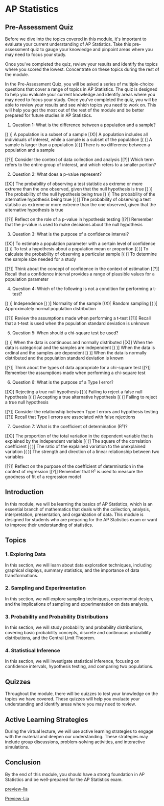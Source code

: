 <!--
author:   U. Anthony Omegbu
email:    anthonyomegbu@gmail.com
version:  0.0.1

tags:     LiaScript, education, OER

logo:     https://your-logo-url.com/logo.jpg

comment:  This document is a simple LiaScript course example.

-->

# AP Statistics

## Pre-Assessment Quiz

Before we dive into the topics covered in this module, it's important to evaluate your current understanding of AP Statistics. Take this pre-assessment quiz to gauge your knowledge and pinpoint areas where you may need to focus your study.

Once you've completed the quiz, review your results and identify the topics where you scored the lowest. Concentrate on these topics during the rest of the module.

In the Pre-Assessment Quiz, you will be asked a series of multiple-choice questions that cover a range of topics in AP Statistics. The quiz is designed to help you evaluate your current knowledge and identify areas where you may need to focus your study. Once you've completed the quiz, you will be able to review your results and see which topics you need to work on. This will help you get the most out of the rest of the module and be better prepared for future studies in AP Statistics.

1. Question 1: What is the difference between a population and a sample?

  [( )] A population is a subset of a sample
  [(X)] A population includes all individuals of interest, while a sample is a subset of the population
  [( )] A sample is larger than a population
  [( )] There is no difference between a population and a sample

  [[?]] Consider the context of data collection and analysis
  [[?]] Which term refers to the entire group of interest, and which refers to a smaller portion?

2. Question 2: What does a p-value represent?

  [(X)] The probability of observing a test statistic as extreme or more extreme than the one observed, given that the null hypothesis is true
  [( )] The probability of the null hypothesis being true
  [( )] The probability of the alternative hypothesis being true
  [( )] The probability of observing a test statistic as extreme or more extreme than the one observed, given that the alternative hypothesis is true

  [[?]] Reflect on the role of a p-value in hypothesis testing
  [[?]] Remember that the p-value is used to make decisions about the null hypothesis

3. Question 3: What is the purpose of a confidence interval?

  [(X)] To estimate a population parameter with a certain level of confidence
  [( )] To test a hypothesis about a population mean or proportion
  [( )] To calculate the probability of observing a particular sample
  [( )] To determine the sample size needed for a study

  [[?]] Think about the concept of confidence in the context of estimation
  [[?]] Recall that a confidence interval provides a range of plausible values for a population parameter

4. Question 4: Which of the following is not a condition for performing a t-test?

  [( )] Independence
  [( )] Normality of the sample
  [(X)] Random sampling
  [( )] Approximately normal population distribution

  [[?]] Review the assumptions made when performing a t-test
  [[?]] Recall that a t-test is used when the population standard deviation is unknown

5. Question 5: When should a chi-square test be used?

  [( )] When the data is continuous and normally distributed
  [(X)] When the data is categorical and the samples are independent
  [( )] When the data is ordinal and the samples are dependent
  [( )] When the data is normally distributed and the population standard deviation is known

  [[?]] Think about the types of data appropriate for a chi-square test
  [[?]] Remember the assumptions made when performing a chi-square test

6. Question 6: What is the purpose of a Type I error?

  [(X)] Rejecting a true null hypothesis
  [( )] Failing to reject a false null hypothesis
  [( )] Accepting a true alternative hypothesis
  [( )] Failing to reject a true null hypothesis

  [[?]] Consider the relationship between Type I errors and hypothesis testing
  [[?]] Recall that Type I errors are associated with false rejections

7. Question 7: What is the coefficient of determination (R²)?

  [(X)] The proportion of the total variation in the dependent variable that is explained by the independent variable
  [( )] The square of the correlation coefficient
  [( )] The ratio of the explained variation to the unexplained variation
  [( )] The strength and direction of a linear relationship between two variables

  [[?]] Reflect on the purpose of the coefficient of determination in the context of regression
  [[?]] Remember that R² is used to measure the goodness of fit of a regression model


## Introduction

In this module, we will be learning the basics of AP Statistics, which is an essential branch of mathematics that deals with the collection, analysis, interpretation, presentation, and organization of data. This module is designed for students who are preparing for the AP Statistics exam or want to improve their understanding of statistics.

## Topics

### 1. Exploring Data

In this section, we will learn about data exploration techniques, including graphical displays, summary statistics, and the importance of data transformations.

### 2. Sampling and Experimentation

In this section, we will explore sampling techniques, experimental design, and the implications of sampling and experimentation on data analysis.

### 3. Probability and Probability Distributions

In this section, we will study probability and probability distributions, covering basic probability concepts, discrete and continuous probability distributions, and the Central Limit Theorem.

### 4. Statistical Inference

In this section, we will investigate statistical inference, focusing on confidence intervals, hypothesis testing, and comparing two populations.

## Quizzes

Throughout the module, there will be quizzes to test your knowledge on the topics we have covered. These quizzes will help you evaluate your understanding and identify areas where you may need to review.

## Active Learning Strategies

During the virtual lecture, we will use active learning strategies to engage with the material and deepen our understanding. These strategies may include group discussions, problem-solving activities, and interactive simulations.

## Conclusion

By the end of this module, you should have a strong foundation in AP Statistics and be well-prepared for the AP Statistics exam.

[preview-lia](https://raw.githubusercontent.com/awakwe/Doc-statistics/main/README.md)

[Preview-Lia](https://liascript.github.io/course/?https://raw.githubusercontent.com/awakwe/Doc-statistics/main/README.md)
